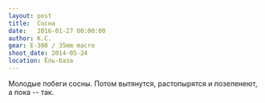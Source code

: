 ```yaml
---
layout: post
title:  Сосна
date:   2016-01-27 00:00:00
author: К.С.
gear: E-300 / 35mm macro
shoot_date: 2014-05-24
location: Ёль-база
---
```


Молодые побеги сосны. Потом вытянутся, растопырятся и позеленеют, а пока -- так.
